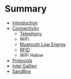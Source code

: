 # Summary

* [Introduction](README.md)
* [Connectivity](documentation/Connectivity.md)
   * [Telephony](documentation/Telephony.md)
   * WiFi
   * [Bluetooth Low Energy](documentation/BluetoothLowEnergy.md)
   * [RFID](documentation/RFID.md)
   * WiFi Halow
* [Protocols](documentation/Protocols.md)
* [Intel Galileo](intel_galileo.md)
* [SandBox](documentation/Sandbox.md)

